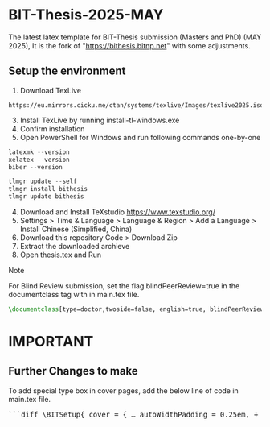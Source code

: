 # BIT-Thesis-2025-MAY
The latest latex template for BIT-Thesis submission (Masters and PhD) (MAY 2025), It is the fork of "https://bithesis.bitnp.net" with some adjustments.

## Setup the environment
1. Download TexLive
```
https://eu.mirrors.cicku.me/ctan/systems/texlive/Images/texlive2025.iso
```
3. Install TexLive by running install-tl-windows.exe
4. Confirm installation
5. Open PowerShell for Windows and run following commands one-by-one

```PowerShell
latexmk --version
xelatex --version
biber --version

tlmgr update --self
tlmgr install bithesis
tlmgr update bithesis
```
4. Download and Install TeXstudio
   https://www.texstudio.org/
5. Settings > Time & Language > Language & Region > Add a Language > Install Chinese (Simplified, China)
6. Download this repository Code > Download Zip
7. Extract the downloaded archieve
8. Open thesis.tex and Run


> [!NOTE]
> For Blind Review submission, set the flag blindPeerReview=true in the documentclass tag with in main.tex file. 
```latex
\documentclass[type=doctor,twoside=false, english=true, blindPeerReview=true]{bithesis}
```

# IMPORTANT

## Further Changes to make

To add special type box in cover pages, add the below line of code in main.tex file.

<pre>```diff \BITSetup{ cover = { … autoWidthPadding = 0.25em, + showSpecialTypeBox = true, }, }``` </pre>

